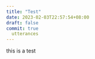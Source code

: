 ```yaml
---
title: "Test"
date: 2023-02-03T22:57:54+08:00
draft: false
commit: true
  utterances
---
```



this is a test




<script src="https://utteranc.es/client.js"
        repo="liangsite/liangsite.github.io"
        issue-term="title"
        theme="github-light"
        crossorigin="anonymous"
        async>
</script>

